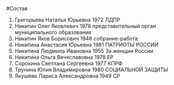 #Состав
1. Григорьева Наталья Юрьевна 1972 ЛДПР
2. Никитин Олег Яковлевич 1978 представительный орган муниципального образования
3. Никитин Яков Борисович 1948 собрание-работа
4. Никитина Анастасия Юрьевна 1981 ПАТРИОТЫ РОССИИ
5. Никитина Людмила Ивановна 1955 За женщин России
6. Никитина Ольга Вячеславовна 1978 ЕР
7. Сорокина Светлана Сергеевна 1977 КПРФ
8. Трунина Юлия Владимировна 1980 СОЦИАЛЬНОЙ ЗАЩИТЫ
9. Якушева Лариса Александровна 1949 СР
